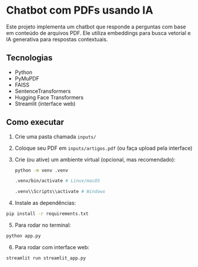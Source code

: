 # Chatbot com PDFs usando IA

Este projeto implementa um chatbot que responde a perguntas com base em conteúdo de arquivos PDF. Ele utiliza embeddings para busca vetorial e IA generativa para respostas contextuais.

## Tecnologias

- Python
- PyMuPDF
- FAISS
- SentenceTransformers
- Hugging Face Transformers
- Streamlit (interface web)

## Como executar

1. Crie uma pasta chamada `inputs/`
2. Coloque seu PDF em `inputs/artigos.pdf` (ou faça upload pela interface)
3. Crie (ou ative) um ambiente virtual (opcional, mas recomendado):
     ```bash
    python -m venv .venv
    ```

   ```bash
   .venv/bin/activate # Linux/macOS
   ```
   
    ```bash
   .venv\\Scripts\\activate # Windows
   ```
5. Instale as dependências:

```bash
pip install -r requirements.txt
```

5. Para rodar no terminal:

```bash
python app.py
```

6. Para rodar com interface web:

```bash
streamlit run streamlit_app.py
```
